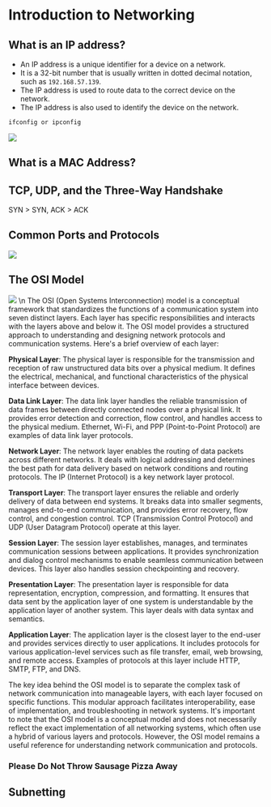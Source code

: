 # Introduction to Networking

## What is an IP address?

- An IP address is a unique identifier for a device on a network. 
- It is a 32-bit number that is usually written in dotted decimal notation, such as ``192.168.57.139``. 
- The IP address is used to route data to the correct device on the network. 
- The IP address is also used to identify the device on the network.

```bash
ifconfig or ipconfig
```

![](https://i.imgur.com/p81BWOF.png)

## What is a MAC Address?

## TCP, UDP, and the Three-Way Handshake
SYN > SYN, ACK > ACK


## Common Ports and Protocols

![](https://i.imgur.com/FbM6Kqz.png)

## The OSI Model
![](https://i.imgur.com/ZK4vMis.png) \n
The OSI (Open Systems Interconnection) model is a conceptual framework that standardizes the functions of a communication system into seven distinct layers. Each layer has specific responsibilities and interacts with the layers above and below it. The OSI model provides a structured approach to understanding and designing network protocols and communication systems. Here's a brief overview of each layer:

**Physical Layer**: The physical layer is responsible for the transmission and reception of raw unstructured data bits over a physical medium. It defines the electrical, mechanical, and functional characteristics of the physical interface between devices.

**Data Link Layer**: The data link layer handles the reliable transmission of data frames between directly connected nodes over a physical link. It provides error detection and correction, flow control, and handles access to the physical medium. Ethernet, Wi-Fi, and PPP (Point-to-Point Protocol) are examples of data link layer protocols.

**Network Layer**: The network layer enables the routing of data packets across different networks. It deals with logical addressing and determines the best path for data delivery based on network conditions and routing protocols. The IP (Internet Protocol) is a key network layer protocol.

**Transport Layer**: The transport layer ensures the reliable and orderly delivery of data between end systems. It breaks data into smaller segments, manages end-to-end communication, and provides error recovery, flow control, and congestion control. TCP (Transmission Control Protocol) and UDP (User Datagram Protocol) operate at this layer.

**Session Layer**: The session layer establishes, manages, and terminates communication sessions between applications. It provides synchronization and dialog control mechanisms to enable seamless communication between devices. This layer also handles session checkpointing and recovery.

**Presentation Layer**: The presentation layer is responsible for data representation, encryption, compression, and formatting. It ensures that data sent by the application layer of one system is understandable by the application layer of another system. This layer deals with data syntax and semantics.

**Application Layer**: The application layer is the closest layer to the end-user and provides services directly to user applications. It includes protocols for various application-level services such as file transfer, email, web browsing, and remote access. Examples of protocols at this layer include HTTP, SMTP, FTP, and DNS.

The key idea behind the OSI model is to separate the complex task of network communication into manageable layers, with each layer focused on specific functions. This modular approach facilitates interoperability, ease of implementation, and troubleshooting in network systems.
It's important to note that the OSI model is a conceptual model and does not necessarily reflect the exact implementation of all networking systems, which often use a hybrid of various layers and protocols. However, the OSI model remains a useful reference for understanding network communication and protocols.

### Please Do Not Throw Sausage Pizza Away

## Subnetting

